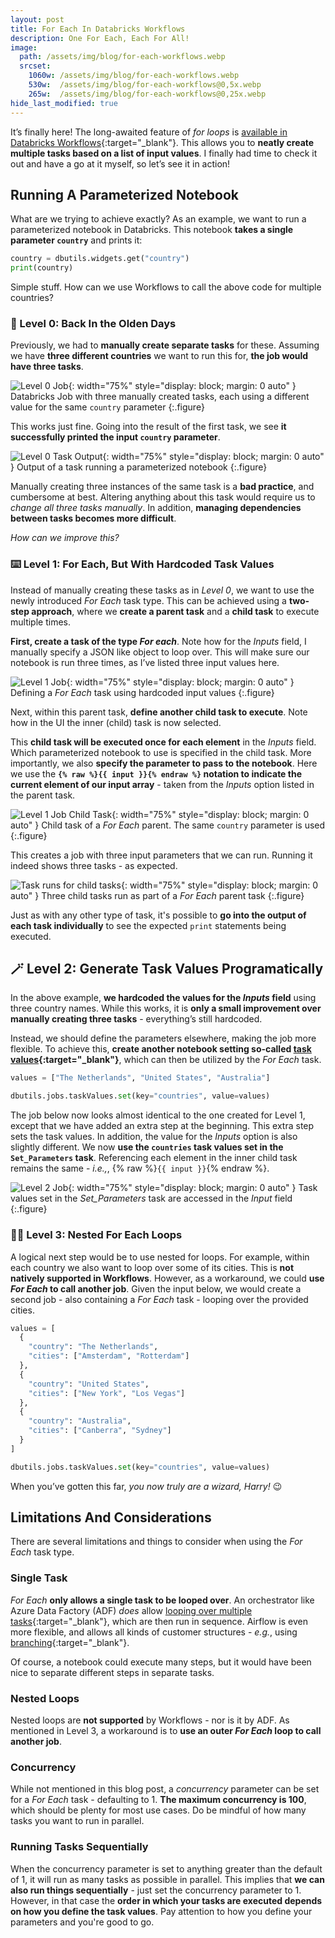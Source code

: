 ```yaml
---
layout: post
title: For Each In Databricks Workflows
description: One For Each, Each For All!
image: 
  path: /assets/img/blog/for-each-workflows.webp
  srcset:
    1060w: /assets/img/blog/for-each-workflows.webp
    530w:  /assets/img/blog/for-each-workflows@0,5x.webp
    265w:  /assets/img/blog/for-each-workflows@0,25x.webp
hide_last_modified: true
---
```


It’s finally here! The long-awaited feature of *for loops* is [available in Databricks Workflows](https://www.databricks.com/blog/streamlining-repetitive-tasks-databricks-workflows){:target="_blank"}. This allows you to **neatly create multiple tasks based on a list of input values**. I finally had time to check it out and have a go at it myself, so let’s see it in action!

## Running A Parameterized Notebook

What are we trying to achieve exactly? As an example, we want to run a parameterized notebook in Databricks. This notebook **takes a single parameter `country`** and prints it:

```python
country = dbutils.widgets.get("country")
print(country)
```

Simple stuff. How can we use Workflows to call the above code for multiple countries?

### 💾 Level 0: Back In the Olden Days

Previously, we had to **manually create separate tasks** for these. Assuming we have **three different countries** we want to run this for, **the job would have three tasks**.

![Level 0 Job](/assets/img/blog/for-each-level-0.webp){: width="75%" style="display: block; margin: 0 auto" }
Databricks Job with three manually created tasks, each using a different value for the same `country` parameter
{:.figure}

This works just fine. Going into the result of the first task, we see **it successfully printed the input `country` parameter**.

![Level 0 Task Output](/assets/img/blog/param-task-run-0.webp){: width="75%" style="display: block; margin: 0 auto" }
Output of a task running a parameterized notebook
{:.figure}

Manually creating three instances of the same task is a **bad practice**, and cumbersome at best. Altering anything about this task would require us to *change all three tasks manually*. In addition, **managing dependencies between tasks becomes more difficult**.

*How can we improve this?*

### ⌨️ Level 1: For Each, But With Hardcoded Task Values

Instead of manually creating these tasks as in *Level 0*, we want to use the newly introduced *For Each* task type. This can be achieved using a **two-step approach**, where we **create a parent task** and a **child task** to execute multiple times.

**First, create a task of the type *For each***. Note how for the *Inputs* field, I manually specify a JSON like object to loop over. This will make sure our notebook is run three times, as I’ve listed three input values here.

![Level 1 Job](/assets/img/blog/for-each-level-1.webp){: width="75%" style="display: block; margin: 0 auto" }
Defining a *For Each* task using hardcoded input values
{:.figure}

Next, within this parent task, **define another child task to execute**. Note how in the UI the inner (child) task is now selected.

This **child task will be executed once for each element** in the *Inputs* field. Which parameterized notebook to use is specified in the child task. More importantly, we also **specify the parameter to pass to the notebook**. Here we use the **`{% raw %}{{ input }}{% endraw %}` notation to indicate the current element of our input array** - taken from the *Inputs* option listed in the parent task.

![Level 1 Job Child Task](/assets/img/blog/for-each-level-1-child-task.webp){: width="75%" style="display: block; margin: 0 auto" }
Child task of a *For Each* parent. The same `country` parameter is used
{:.figure}

This creates a job with three input parameters that we can run. Running it indeed shows three tasks - as expected.

![Task runs for child tasks](/assets/img/blog/for-each-level-1-tasks-run.webp){: width="75%" style="display: block; margin: 0 auto" }
Three child tasks run as part of a *For Each* parent task
{:.figure}

Just as with any other type of task, it's possible to **go into the output of each task individually** to see the expected `print` statements being executed.

## 🪄 Level 2: Generate Task Values Programatically

In the above example, **we hardcoded the values for the *Inputs* field** using three country names. While this works, it is **only a small improvement over manually creating three tasks** - everything’s still hardcoded.

Instead, we should define the parameters elsewhere, making the job more flexible. To achieve this, **create another notebook setting so-called [task values](https://docs.databricks.com/en/jobs/share-task-context.html){:target="_blank"}**, which can then be utilized by the *For Each* task.

```python
values = ["The Netherlands", "United States", "Australia"]

dbutils.jobs.taskValues.set(key="countries", value=values)
```

The job below now looks almost identical to the one created for Level 1, except that we have added an extra step at the beginning. This extra step sets the task values. In addition, the value for the *Inputs* option is also slightly different. We now **use the `countries` task values set in the `Set_Parameters` task**. Referencing each element in the inner child task remains the same - *i.e.,*, {% raw %}`{{ input }}`{% endraw %}.

![Level 2 Job](/assets/img/blog/for-each-level-2.webp){: width="75%" style="display: block; margin: 0 auto" }
Task values set in the *Set_Parameters* task are accessed in the *Input* field
{:.figure}

### 🧙‍♂️ Level 3: Nested For Each Loops

A logical next step would be to use nested for loops. For example, within each country we also want to loop over some of its cities. This is **not natively supported in Workflows**. However, as a workaround, we could **use *For Each* to call another job**. Given the input below, we would create a second job - also containing a *For Each* task - looping over the provided cities.

```python
values = [
  {
    "country": "The Netherlands",
    "cities": ["Amsterdam", "Rotterdam"]
  },
  {
    "country": "United States",
    "cities": ["New York", "Los Vegas"]
  },
  {
    "country": "Australia",
    "cities": ["Canberra", "Sydney"]
  }
]

dbutils.jobs.taskValues.set(key="countries", value=values)
```

When you’ve gotten this far, *you now truly are a wizard, Harry!* 😉

## Limitations And Considerations

There are several limitations and things to consider when using the *For Each* task type.

### Single Task

*For Each* **only allows a single task to be looped over**. An orchestrator like Azure Data Factory (ADF) *does* allow [looping over multiple tasks](https://learn.microsoft.com/en-us/azure/data-factory/control-flow-for-each-activity){:target="_blank"}, which are then run in sequence. Airflow is even more flexible, and allows all kinds of customer structures - *e.g.*, using [branching](https://www.astronomer.io/docs/learn/airflow-branch-operator){:target="_blank"}.

Of course, a notebook could execute many steps, but it would have been nice to separate different steps in separate tasks.

### Nested Loops

Nested loops are **not supported** by Workflows - nor is it by ADF. As mentioned in Level 3, a workaround is to **use an outer *For Each* loop to call another job**.

### Concurrency

While not mentioned in this blog post, a *concurrency* parameter can be set for a *For Each* task - defaulting to 1. **The maximum concurrency is 100**, which should be plenty for most use cases. Do be mindful of how many tasks you want to run in parallel.

### Running Tasks Sequentially

When the concurrency parameter is set to anything greater than the default of 1, it will run as many tasks as possible in parallel. This implies that **we can also run things sequentially** - just set the concurrency parameter to 1. However, in that case the **order in which your tasks are executed depends on how you define the task values**. Pay attention to how you define your parameters and you're good to go.
